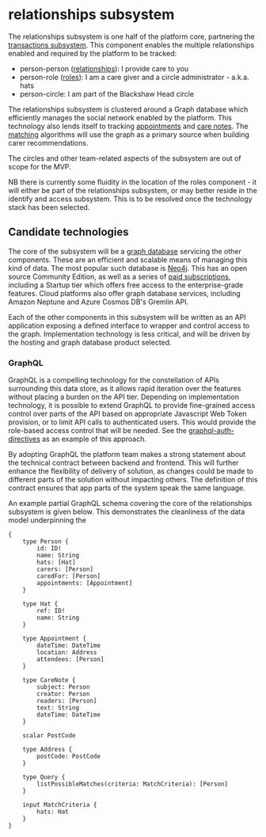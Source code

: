# relationships subsystem

The relationships subsystem is one half of the platform core, partnering the [transactions subsystem](../transactions-subsystem/). This component enables the multiple relationships enabled and required by the platform to be tracked:

* person-person \([relationships](relationship-component.md)\): I provide care to you
* person-role \([roles](roles-component.md)\): I am a care giver and a circle administrator - a.k.a. hats
* person-circle: I am part of the Blackshaw Head circle

The relationships subsystem is clustered around a Graph database which efficiently manages the social network enabled by the platform. This technology also lends itself to tracking [appointments](appointments-component.md) and [care notes](care-notes-component.md). The [matching](matching-component.md) algorithms will use the graph as a primary source when building carer recommendations.

The circles and other team-related aspects of the subsystem are out of scope for the MVP.

NB there is currently some fluidity in the location of the roles component - it will either be part of the relationships subsystem, or may better reside in the identify and access subsystem. This is to be resolved once the technology stack has been selected.

## Candidate technologies

The core of the subsystem will be a [graph database](https://en.wikipedia.org/wiki/Graph_database) servicing the other components. These are an efficient and scalable means of managing this kind of data. The most popular such database is [Neo4j](https://neo4j.com/). This has an open source Community Edition, as well as a series of [paid subscriptions](https://neo4j.com/subscriptions), including a Startup tier which offers free access to the enterprise-grade features. Cloud platforms also offer graph database services, including Amazon Neptune and Azure Cosmos DB's Gremlin API.

Each of the other components in this subsystem will be written as an API application exposing a defined interface to wrapper and control access to the graph. Implementation technology is less critical, and will be driven by the hosting and graph database product selected.

### GraphQL

GraphQL is a compelling technology for the constellation of APIs surrounding this data store, as it allows rapid iteration over the features without placing a burden on the API tier. Depending on implementation technology, it is possible to extend GraphQL to provide fine-grained access control over parts of the API based on appropriate Javascript Web Token provision, or to limit API calls to authenticated users. This would provide the role-based access control that will be needed. See the [graphql-auth-directives](https://www.npmjs.com/package/graphql-auth-directives) as an example of this approach.

By adopting GraphQL the platform team makes a strong statement about the technical contract between backend and frontend. This will further enhance the flexibility of delivery of solution, as changes could be made to different parts of the solution without impacting others. The definition of this contract ensures that app parts of the system speak the same language.

An example partial GraphQL schema covering the core of the relationships subsystem is given below. This demonstrates the cleanliness of the data model underpinning the 

```text
{
    type Person {
        id: ID!
        name: String
        hats: [Hat]
        carers: [Person]
        caredFor: [Person]
        appointments: [Appointment]
    }
    
    type Hat {
        ref: ID!
        name: String
    }
    
    type Appointment {
        dateTime: DateTime
        location: Address
        attendees: [Person]  
    }
    
    type CareNote {
        subject: Person
        creator: Person
        readers: [Person]
        text: String
        dateTime: DateTime
    }
    
    scalar PostCode
    
    type Address {
        postCode: PostCode
    }
    
    type Query {
        listPossibleMatches(criteria: MatchCriteria): [Person]
    }
    
    input MatchCriteria {
        hats: Hat
    }
}
```

